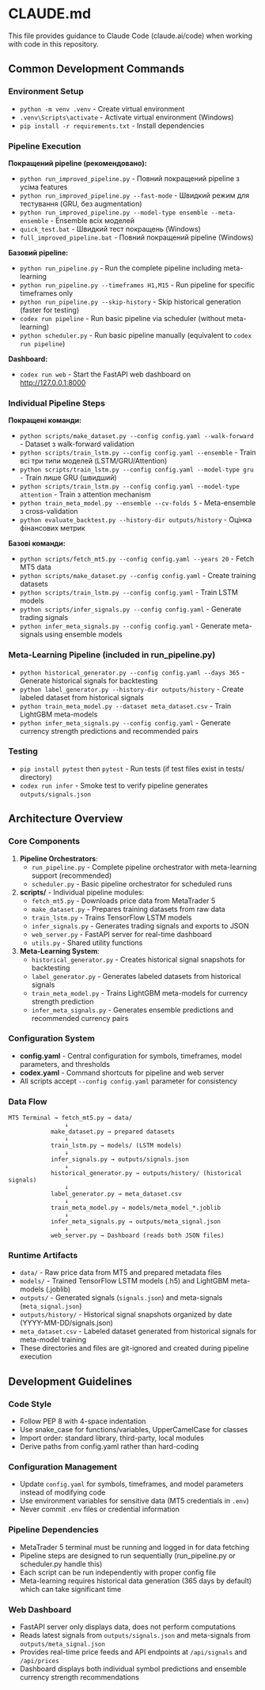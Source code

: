 # CLAUDE.md

This file provides guidance to Claude Code (claude.ai/code) when working with code in this repository.

## Common Development Commands

### Environment Setup
- `python -m venv .venv` - Create virtual environment
- `.venv\Scripts\activate` - Activate virtual environment (Windows)
- `pip install -r requirements.txt` - Install dependencies

### Pipeline Execution

**Покращений pipeline (рекомендовано):**
- `python run_improved_pipeline.py` - Повний покращений pipeline з усіма features
- `python run_improved_pipeline.py --fast-mode` - Швидкий режим для тестування (GRU, без augmentation)
- `python run_improved_pipeline.py --model-type ensemble --meta-ensemble` - Ensemble всіх моделей
- `quick_test.bat` - Швидкий тест покращень (Windows)
- `full_improved_pipeline.bat` - Повний покращений pipeline (Windows)

**Базовий pipeline:**
- `python run_pipeline.py` - Run the complete pipeline including meta-learning
- `python run_pipeline.py --timeframes H1,M15` - Run pipeline for specific timeframes only
- `python run_pipeline.py --skip-history` - Skip historical generation (faster for testing)
- `codex run pipeline` - Run basic pipeline via scheduler (without meta-learning)
- `python scheduler.py` - Run basic pipeline manually (equivalent to `codex run pipeline`)

**Dashboard:**
- `codex run web` - Start the FastAPI web dashboard on http://127.0.0.1:8000

### Individual Pipeline Steps

**Покращені команди:**
- `python scripts/make_dataset.py --config config.yaml --walk-forward` - Dataset з walk-forward validation
- `python scripts/train_lstm.py --config config.yaml --ensemble` - Train всі три типи моделей (LSTM/GRU/Attention)
- `python scripts/train_lstm.py --config config.yaml --model-type gru` - Train лише GRU (швидший)
- `python scripts/train_lstm.py --config config.yaml --model-type attention` - Train з attention mechanism
- `python train_meta_model.py --ensemble --cv-folds 5` - Meta-ensemble з cross-validation
- `python evaluate_backtest.py --history-dir outputs/history` - Оцінка фінансових метрик

**Базові команди:**
- `python scripts/fetch_mt5.py --config config.yaml --years 20` - Fetch MT5 data
- `python scripts/make_dataset.py --config config.yaml` - Create training datasets
- `python scripts/train_lstm.py --config config.yaml` - Train LSTM models
- `python scripts/infer_signals.py --config config.yaml` - Generate trading signals
- `python infer_meta_signals.py --config config.yaml` - Generate meta-signals using ensemble models

### Meta-Learning Pipeline (included in run_pipeline.py)
- `python historical_generator.py --config config.yaml --days 365` - Generate historical signals for backtesting
- `python label_generator.py --history-dir outputs/history` - Create labeled dataset from historical signals
- `python train_meta_model.py --dataset meta_dataset.csv` - Train LightGBM meta-models
- `python infer_meta_signals.py --config config.yaml` - Generate currency strength predictions and recommended pairs

### Testing
- `pip install pytest` then `pytest` - Run tests (if test files exist in tests/ directory)
- `codex run infer` - Smoke test to verify pipeline generates `outputs/signals.json`

## Architecture Overview

### Core Components
1. **Pipeline Orchestrators**:
   - `run_pipeline.py` - Complete pipeline orchestrator with meta-learning support (recommended)
   - `scheduler.py` - Basic pipeline orchestrator for scheduled runs
2. **scripts/** - Individual pipeline modules:
   - `fetch_mt5.py` - Downloads price data from MetaTrader 5
   - `make_dataset.py` - Prepares training datasets from raw data
   - `train_lstm.py` - Trains TensorFlow LSTM models
   - `infer_signals.py` - Generates trading signals and exports to JSON
   - `web_server.py` - FastAPI server for real-time dashboard
   - `utils.py` - Shared utility functions
3. **Meta-Learning System**:
   - `historical_generator.py` - Creates historical signal snapshots for backtesting
   - `label_generator.py` - Generates labeled datasets from historical signals
   - `train_meta_model.py` - Trains LightGBM meta-models for currency strength prediction
   - `infer_meta_signals.py` - Generates ensemble predictions and recommended currency pairs

### Configuration System
- **config.yaml** - Central configuration for symbols, timeframes, model parameters, and thresholds
- **codex.yaml** - Command shortcuts for pipeline and web server
- All scripts accept `--config config.yaml` parameter for consistency

### Data Flow
```
MT5 Terminal → fetch_mt5.py → data/
                ↓
            make_dataset.py → prepared datasets
                ↓
            train_lstm.py → models/ (LSTM models)
                ↓
            infer_signals.py → outputs/signals.json
                ↓
            historical_generator.py → outputs/history/ (historical signals)
                ↓
            label_generator.py → meta_dataset.csv
                ↓
            train_meta_model.py → models/meta_model_*.joblib
                ↓
            infer_meta_signals.py → outputs/meta_signal.json
                ↓
            web_server.py → Dashboard (reads both JSON files)
```

### Runtime Artifacts
- `data/` - Raw price data from MT5 and prepared metadata files
- `models/` - Trained TensorFlow LSTM models (.h5) and LightGBM meta-models (.joblib)
- `outputs/` - Generated signals (`signals.json`) and meta-signals (`meta_signal.json`)
- `outputs/history/` - Historical signal snapshots organized by date (YYYY-MM-DD/signals.json)
- `meta_dataset.csv` - Labeled dataset generated from historical signals for meta-model training
- These directories and files are git-ignored and created during pipeline execution

## Development Guidelines

### Code Style
- Follow PEP 8 with 4-space indentation
- Use snake_case for functions/variables, UpperCamelCase for classes
- Import order: standard library, third-party, local modules
- Derive paths from config.yaml rather than hard-coding

### Configuration Management
- Update `config.yaml` for symbols, timeframes, and model parameters instead of modifying code
- Use environment variables for sensitive data (MT5 credentials in `.env`)
- Never commit `.env` files or credential information

### Pipeline Dependencies
- MetaTrader 5 terminal must be running and logged in for data fetching
- Pipeline steps are designed to run sequentially (run_pipeline.py or scheduler.py handle this)
- Each script can be run independently with proper config file
- Meta-learning requires historical data generation (365 days by default) which can take significant time

### Web Dashboard
- FastAPI server only displays data, does not perform computations
- Reads latest signals from `outputs/signals.json` and meta-signals from `outputs/meta_signal.json`
- Provides real-time price feeds and API endpoints at `/api/signals` and `/api/prices`
- Dashboard displays both individual symbol predictions and ensemble currency strength recommendations
